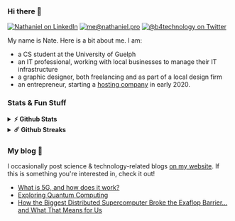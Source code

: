 ### Hi there 👋

[![Nathaniel on LinkedIn](https://img.shields.io/badge/-Nathaniel%20Broughton-262626?style=flat-square&labelColor=262626&logo=linkedin&logoColor=white&link=https://www.linkedin.com/in/nathaniel-broughton/)](https://www.linkedin.com/in/nathaniel-broughton/) [![me@nathaniel.pro](https://img.shields.io/badge/-me@nathaniel.pro-262626?style=flat-square&labelColor=262626&logo=Gmail&logoColor=white&link=mailto:me@nathaniel.pro)](mailto:me@nathaniel.pro) [![@b4technology on Twitter](https://img.shields.io/badge/-@b4technology-262626?style=flat-square&labelColor=262626&logo=twitter&logoColor=white&link=https://twitter.com/b4technology)](https://twitter.com/b4technology)

My name is Nate. Here is a bit about me. I am:

- a CS student at the University of Guelph
- an IT professional, working with local businesses to manage their IT infrastructure
- a graphic designer, both freelancing and as part of a local design firm
- an entrepreneur, starting a [hosting company](https://demonbolthost.com) in early 2020.

### Stats & Fun Stuff

<details>	
  <summary><b>⚡ Github Stats</b></summary>
  <img height="150em" src="https://github-readme-stats.vercel.app/api?username=ACA30&count_private=true&show_icons=true&include_all_commits=true&hide_border=true&theme=dark" />
  <img height="150em" src="https://github-readme-stats.vercel.app/api/top-langs/?username=ACA30&show_icons=true&hide_border=true&layout=compact&langs_count=8&theme=dark" />
</details>

<details>	
  <summary><b>☄️ Github Streaks</b></summary>
  <img height="150em" src="https://streak-stats.demolab.com?user=ACA30&theme=dark&hide_border=true" />
</details>

### My blog :book:

I occasionally post science & technology-related blogs [on my website](https://nathaniel.pro). If this is something you're interested in, check it out!

<!-- NATEBLOG:START -->
- [What is 5G, and how does it work?](https://nathaniel.pro/all-about-5g/)
- [Exploring Quantum Computing](https://nathaniel.pro/exploring-quantum-computing/)
- [How the Biggest Distributed Supercomputer Broke the Exaflop Barrier… and What That Means for Us](https://nathaniel.pro/fah-breaks-exaflop-barrier/)
<!-- NATEBLOG:END -->
